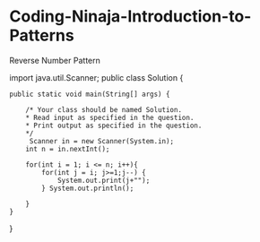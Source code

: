 # Coding-Ninaja-Introduction-to-Patterns
Reverse Number Pattern

import java.util.Scanner;
public class Solution {


	public static void main(String[] args) {
		
		/* Your class should be named Solution.
	 	* Read input as specified in the question.
	 	* Print output as specified in the question.
		*/
         Scanner in = new Scanner(System.in);
        int n = in.nextInt();
       
        for(int i = 1; i <= n; i++){
            for(int j = i; j>=1;j--) {
                System.out.print(j+"");
            } System.out.println();

        }
	}

}
